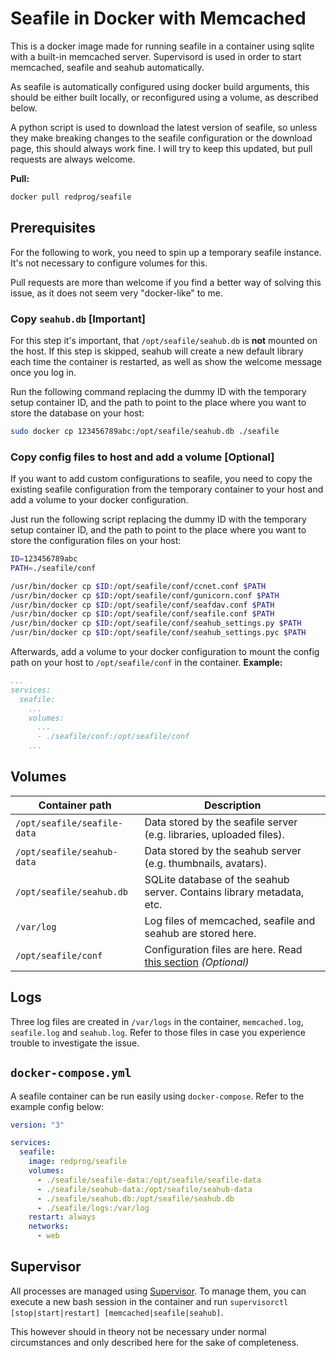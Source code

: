 # Seafile in Docker with Memcached
This is a docker image made for running seafile in a container using sqlite with a built-in memcached server. Supervisord is used in order to start memcached, seafile and seahub automatically.

As seafile is automatically configured using docker build arguments, this should be either built locally, or reconfigured using a volume, as described below.

A python script is used to download the latest version of seafile, so unless they make breaking changes to the seafile configuration or the download page, this should always work fine. I will try to keep this updated, but pull requests are always welcome.

**Pull:**
```bash
docker pull redprog/seafile
```

## Prerequisites
For the following to work, you need to spin up a temporary seafile instance. It's not necessary to configure volumes for this.

Pull requests are more than welcome if you find a better way of solving this issue, as it does not seem very "docker-like" to me.

### Copy `seahub.db` **[Important]**
For this step it's important, that `/opt/seafile/seahub.db` is **not** mounted on the host. If this step is skipped, seahub will create a new default library each time the container is restarted, as well as show the welcome message once you log in.

Run the following command replacing the dummy ID with the temporary setup container ID, and the path to point to the place where you want to store the database on your host:

```bash
sudo docker cp 123456789abc:/opt/seafile/seahub.db ./seafile
```

### Copy config files to host and add a volume **[Optional]**
If you want to add custom configurations to seafile, you need to copy the existing seafile configuration from the temporary container to your host and add a volume to your docker configuration.

Just run the following script replacing the dummy ID with the temporary setup container ID, and the path to point to the place where you want to store the configuration files on your host:

```bash
ID=123456789abc
PATH=./seafile/conf

/usr/bin/docker cp $ID:/opt/seafile/conf/ccnet.conf $PATH
/usr/bin/docker cp $ID:/opt/seafile/conf/gunicorn.conf $PATH
/usr/bin/docker cp $ID:/opt/seafile/conf/seafdav.conf $PATH
/usr/bin/docker cp $ID:/opt/seafile/conf/seafile.conf $PATH
/usr/bin/docker cp $ID:/opt/seafile/conf/seahub_settings.py $PATH
/usr/bin/docker cp $ID:/opt/seafile/conf/seahub_settings.pyc $PATH
```

Afterwards, add a volume to your docker configuration to mount the config path on your host to `/opt/seafile/conf` in the container. **Example:**

```yaml
...
services:
  seafile:
    ...
    volumes:
      ...
      - ./seafile/conf:/opt/seafile/conf
    ...
```

## Volumes
| Container path              | Description                                                                                                           |
|-----------------------------|-----------------------------------------------------------------------------------------------------------------------|
| `/opt/seafile/seafile-data` | Data stored by the seafile server (e.g. libraries, uploaded files).                                                   |
| `/opt/seafile/seahub-data`  | Data stored by the seahub server (e.g. thumbnails, avatars).                                                          |
| `/opt/seafile/seahub.db`    | SQLite database of the seahub server. Contains library metadata, etc.                                                 |
| `/var/log`                  | Log files of memcached, seafile and seahub are stored here.                                                           |
| `/opt/seafile/conf`         | Configuration files are here. Read [this section](#copy-config-files-to-host-and-add-a-volume-optional)  *(Optional)* |

## Logs
Three log files are created in `/var/logs` in the container, `memcached.log`, `seafile.log` and `seahub.log`. Refer to those files in case you experience trouble to investigate the issue.

## `docker-compose.yml`
A seafile container can be run easily using `docker-compose`. Refer to the example config below:

```yaml
version: "3"

services:
  seafile:
    image: redprog/seafile
    volumes:
      - ./seafile/seafile-data:/opt/seafile/seafile-data
      - ./seafile/seahub-data:/opt/seafile/seahub-data
      - ./seafile/seahub.db:/opt/seafile/seahub.db
      - ./seafile/logs:/var/log
    restart: always
    networks:
      - web
```

## Supervisor
All processes are managed using [Supervisor](http://supervisord.org/). To manage them, you can execute a new bash session in the container and run `supervisorctl [stop|start|restart] [memcached|seafile|seahub]`.

This however should in theory not be necessary under normal circumstances and only described here for the sake of completeness.
